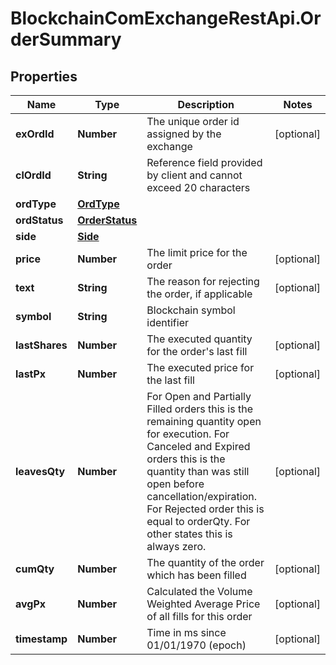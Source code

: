 # BlockchainComExchangeRestApi.OrderSummary

## Properties

Name | Type | Description | Notes
------------ | ------------- | ------------- | -------------
**exOrdId** | **Number** | The unique order id assigned by the exchange | [optional] 
**clOrdId** | **String** | Reference field provided by client and cannot exceed 20 characters | 
**ordType** | [**OrdType**](OrdType.md) |  | 
**ordStatus** | [**OrderStatus**](OrderStatus.md) |  | 
**side** | [**Side**](Side.md) |  | 
**price** | **Number** | The limit price for the order | [optional] 
**text** | **String** | The reason for rejecting the order, if applicable | [optional] 
**symbol** | **String** | Blockchain symbol identifier | 
**lastShares** | **Number** | The executed quantity for the order&#39;s last fill | [optional] 
**lastPx** | **Number** | The executed price for the last fill | [optional] 
**leavesQty** | **Number** | For Open and Partially Filled orders this is the remaining quantity open for execution. For Canceled and Expired orders this is the quantity than was still open before cancellation/expiration. For Rejected order this is equal to orderQty. For other states this is always zero. | [optional] 
**cumQty** | **Number** | The quantity of the order which has been filled | [optional] 
**avgPx** | **Number** | Calculated the Volume Weighted Average Price of all fills for this order | [optional] 
**timestamp** | **Number** | Time in ms since 01/01/1970 (epoch) | [optional] 


